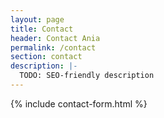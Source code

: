 ```yaml
---
layout: page
title: Contact
header: Contact Ania
permalink: /contact
section: contact
description: |-
  TODO: SEO-friendly description
---
```


{% include contact-form.html %}
